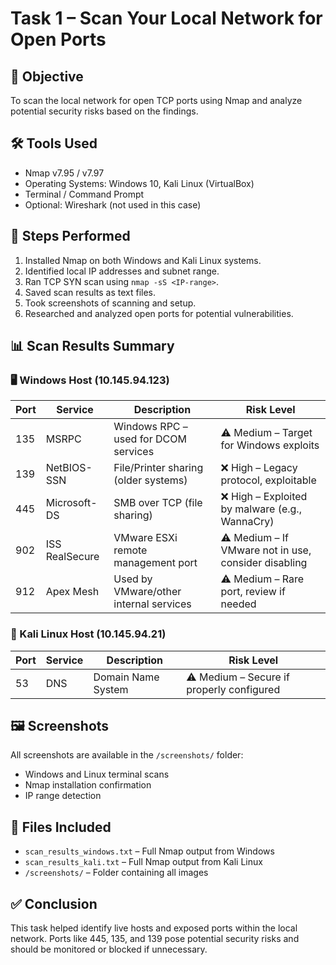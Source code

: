 # Task 1 – Scan Your Local Network for Open Ports

## 🎯 Objective
To scan the local network for open TCP ports using Nmap and analyze potential security risks based on the findings.

## 🛠 Tools Used
- Nmap v7.95 / v7.97
- Operating Systems: Windows 10, Kali Linux (VirtualBox)
- Terminal / Command Prompt
- Optional: Wireshark (not used in this case)

## 🔄 Steps Performed
1. Installed Nmap on both Windows and Kali Linux systems.
2. Identified local IP addresses and subnet range.
3. Ran TCP SYN scan using `nmap -sS <IP-range>`.
4. Saved scan results as text files.
5. Took screenshots of scanning and setup.
6. Researched and analyzed open ports for potential vulnerabilities.

## 📊 Scan Results Summary

### 🖥️ Windows Host (10.145.94.123)

| Port | Service         | Description                                 | Risk Level          |
|------|------------------|---------------------------------------------|---------------------|
| 135  | MSRPC            | Windows RPC – used for DCOM services        | ⚠️ Medium – Target for Windows exploits |
| 139  | NetBIOS-SSN      | File/Printer sharing (older systems)        | ❌ High – Legacy protocol, exploitable |
| 445  | Microsoft-DS     | SMB over TCP (file sharing)                 | ❌ High – Exploited by malware (e.g., WannaCry) |
| 902  | ISS RealSecure   | VMware ESXi remote management port          | ⚠️ Medium – If VMware not in use, consider disabling |
| 912  | Apex Mesh        | Used by VMware/other internal services      | ⚠️ Medium – Rare port, review if needed |

### 🐧 Kali Linux Host (10.145.94.21)

| Port | Service | Description              | Risk Level       |
|------|---------|--------------------------|------------------|
| 53   | DNS     | Domain Name System       | ⚠️ Medium – Secure if properly configured |

## 🖼️ Screenshots
All screenshots are available in the `/screenshots/` folder:
- Windows and Linux terminal scans
- Nmap installation confirmation
- IP range detection

## 📁 Files Included
- `scan_results_windows.txt` – Full Nmap output from Windows
- `scan_results_kali.txt` – Full Nmap output from Kali Linux
- `/screenshots/` – Folder containing all images

## ✅ Conclusion
This task helped identify live hosts and exposed ports within the local network. Ports like 445, 135, and 139 pose potential security risks and should be monitored or blocked if unnecessary.

